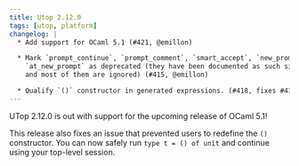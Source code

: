 ```yaml
---
title: Utop 2.12.0
tags: [utop, platform]
changelog: |
  * Add support for OCaml 5.1 (#421, @emillon)

  * Mark `prompt_continue`, `prompt_comment`, `smart_accept`, `new_prompt_hooks`,
    `at_new_prompt` as deprecated (they have been documented as such since 2012
    and most of them are ignored) (#415, @emillon)

  * Qualify `()` constructor in generated expressions. (#418, fixes #417, @emillon)
---
```



UTop 2.12.0 is out with support for the upcoming release of OCaml 5.1!

This release also fixes an issue that prevented users to redefine the `()` constructor.
You can now safely run `type t = () of unit` and continue using your top-level session.